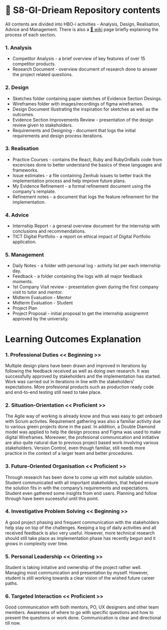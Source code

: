 # 🧾 S8-GI-Drieam Repository contents 
All contents are divided into HBO-i activities - Analysis, Design, Realisation, Advice and Management. There is also a [📖 wiki](https://github.com/EditaAnomaly/S8-GI-Drieam/wiki) page briefly explaining the process of each section. 

### 1. Analysis

- Competitor Analysis - a brief overview of key features of over 15 competitor products.
- Research Document - overview document of research done to answer the project related questions.

### 2. Design

- Sketches folder containing paper sketches of Evidence Section Desings.
- Wireframes folder with images/recordings of figma wireframes.
- Design Document illustrating the inspiration for sketches as well as the outcomes.
- Evidence Section Improvements Review - presentation of the design review given to stakeholders.
- Requirements and Designing - document that logs the initial requirements and design process iterations.

### 3. Realisation
- Practice Courses - contains the React, Ruby and RubyOnRails code from excercises done to better understand the basics of these languages and frameworks.
- Issue estimates - a file containing Zenhub issues to better track the implementation process and help improve future plans.
- My Evidence Refinement - a formal refinement document using the company's remplate.
- Refinement notes - a document that logs the feature refinement for the implementation.

### 4. Advice

- Internship Report - a general overview document for the internship with conclusions and recommendations.
- TICT Digital Portfolio - a report on ethical impact of Digital Portfolio application.

### 5. Management

- Daily Notes - a folder with personal log - activity list per each internship day.
- Feedback - a folder containing the logs with all major feedback moments.
- 1st Company Visit review - presentation given during the first company visit to tutor and mentor.
- Midterm Evaluation - Mentor
- Midterm Evaluation - Student
- Project Plan
- Project Proposal - initial proposal to get the internship assignemnt approved by the university.

# Learning Outcomes Explanation

### 1. Professional Duties << Beginning >>

Multiple design plans have been drawn and improved in iterations by following the feedback received as well as doing own research. It was successfully approved by stakeholders and the implementation has started. Work was carried out in iterations in line with the stakeholders’ expectations.
More profesional products such as production ready code and end-to-end testing still need to take place.

### 2. Situation-Orientation << Proficient >>

The Agile way of working is already know and thus was easy to get onboard with Scrum activites. Requirement gathering was also a familiar activity due to various green projects done in the past. In addition, a Double Diamond model was applied to help the design process and Figma was used to make digital Wireframes. Moreower, the profesional communication and initiative are also quite natural due to previous project based work involving various stakeholders.
Version Control, even though familiar, still needs more practice in the context of a larger team and better procedures.

### 3. Future-Oriented Organisation << Proficient >>

Through research has been done to come up with mot suitable solution. Student communicated with all important stakeholders, that helped ensure the solution fits in with the company’s requirements and expectations. Student even gathered some insights from end users.
Planning and follow through have been suceessful until this point.

### 4. Investigative Problem Solving << Beginning >>

A good project phasing and frequent communication with the stakeholders help stay on top of the challenges. Keeping a log of daily activities and all received feedback is also very useful. However, more technical research should still take place as implementation phase has recently begun and it grows in complexity over time.

### 5. Personal Leadership << Orienting >>

Student is taking initative and ownership of the project rather well. Managing most communication and presentation by myself. However, student is still working towards a clear vision of the wished future career paths.

### 6. Targeted Interaction << Proficient >>

Good communication with both mentors, PO, UX designers and other team members. Awareness of where to go with specific questions and how to present the questions or work done. Communication is clear and directional till now.
